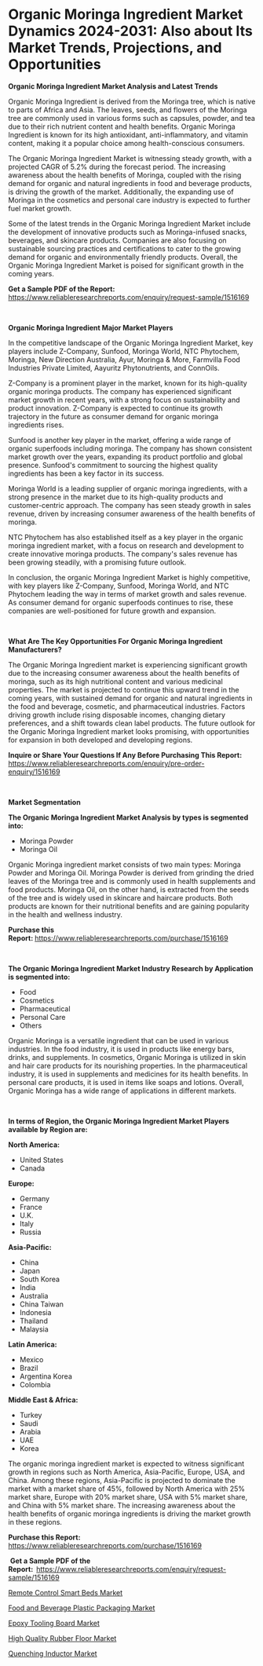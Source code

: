 <p><h1>Organic Moringa Ingredient Market Dynamics 2024-2031: Also about Its Market Trends, Projections, and Opportunities</h1></p><p><strong>Organic Moringa Ingredient Market Analysis and Latest Trends</strong></p>
<p><p>Organic Moringa Ingredient is derived from the Moringa tree, which is native to parts of Africa and Asia. The leaves, seeds, and flowers of the Moringa tree are commonly used in various forms such as capsules, powder, and tea due to their rich nutrient content and health benefits. Organic Moringa Ingredient is known for its high antioxidant, anti-inflammatory, and vitamin content, making it a popular choice among health-conscious consumers.</p><p>The Organic Moringa Ingredient Market is witnessing steady growth, with a projected CAGR of 5.2% during the forecast period. The increasing awareness about the health benefits of Moringa, coupled with the rising demand for organic and natural ingredients in food and beverage products, is driving the growth of the market. Additionally, the expanding use of Moringa in the cosmetics and personal care industry is expected to further fuel market growth.</p><p>Some of the latest trends in the Organic Moringa Ingredient Market include the development of innovative products such as Moringa-infused snacks, beverages, and skincare products. Companies are also focusing on sustainable sourcing practices and certifications to cater to the growing demand for organic and environmentally friendly products. Overall, the Organic Moringa Ingredient Market is poised for significant growth in the coming years.</p></p>
<p><strong>Get a Sample PDF of the Report:&nbsp;</strong> <a href="https://www.reliableresearchreports.com/enquiry/request-sample/1516169">https://www.reliableresearchreports.com/enquiry/request-sample/1516169</a></p>
<p>&nbsp;</p>
<p><strong>Organic Moringa Ingredient Major Market Players</strong></p>
<p><p>In the competitive landscape of the Organic Moringa Ingredient Market, key players include Z-Company, Sunfood, Moringa World, NTC Phytochem, Moringa, New Direction Australia, Ayur, Moringa & More, Farmvilla Food Industries Private Limited, Aayuritz Phytonutrients, and ConnOils. </p><p>Z-Company is a prominent player in the market, known for its high-quality organic moringa products. The company has experienced significant market growth in recent years, with a strong focus on sustainability and product innovation. Z-Company is expected to continue its growth trajectory in the future as consumer demand for organic moringa ingredients rises.</p><p>Sunfood is another key player in the market, offering a wide range of organic superfoods including moringa. The company has shown consistent market growth over the years, expanding its product portfolio and global presence. Sunfood's commitment to sourcing the highest quality ingredients has been a key factor in its success.</p><p>Moringa World is a leading supplier of organic moringa ingredients, with a strong presence in the market due to its high-quality products and customer-centric approach. The company has seen steady growth in sales revenue, driven by increasing consumer awareness of the health benefits of moringa.</p><p>NTC Phytochem has also established itself as a key player in the organic moringa ingredient market, with a focus on research and development to create innovative moringa products. The company's sales revenue has been growing steadily, with a promising future outlook.</p><p>In conclusion, the organic Moringa Ingredient Market is highly competitive, with key players like Z-Company, Sunfood, Moringa World, and NTC Phytochem leading the way in terms of market growth and sales revenue. As consumer demand for organic superfoods continues to rise, these companies are well-positioned for future growth and expansion.</p></p>
<p>&nbsp;</p>
<p><strong>What Are The Key Opportunities For Organic Moringa Ingredient Manufacturers?</strong></p>
<p><p>The Organic Moringa Ingredient market is experiencing significant growth due to the increasing consumer awareness about the health benefits of moringa, such as its high nutritional content and various medicinal properties. The market is projected to continue this upward trend in the coming years, with sustained demand for organic and natural ingredients in the food and beverage, cosmetic, and pharmaceutical industries. Factors driving growth include rising disposable incomes, changing dietary preferences, and a shift towards clean label products. The future outlook for the Organic Moringa Ingredient market looks promising, with opportunities for expansion in both developed and developing regions.</p></p>
<p><strong>Inquire or Share Your Questions If Any Before Purchasing This Report:</strong> <a href="https://www.reliableresearchreports.com/enquiry/pre-order-enquiry/1516169">https://www.reliableresearchreports.com/enquiry/pre-order-enquiry/1516169</a></p>
<p>&nbsp;</p>
<p><strong>Market Segmentation</strong></p>
<p><strong>The Organic Moringa Ingredient Market Analysis by types is segmented into:</strong></p>
<p><ul><li>Moringa Powder</li><li>Moringa Oil</li></ul></p>
<p><p>Organic Moringa ingredient market consists of two main types: Moringa Powder and Moringa Oil. Moringa Powder is derived from grinding the dried leaves of the Moringa tree and is commonly used in health supplements and food products. Moringa Oil, on the other hand, is extracted from the seeds of the tree and is widely used in skincare and haircare products. Both products are known for their nutritional benefits and are gaining popularity in the health and wellness industry.</p></p>
<p><strong>Purchase this Report:&nbsp;</strong><a href="https://www.reliableresearchreports.com/purchase/1516169">https://www.reliableresearchreports.com/purchase/1516169</a></p>
<p>&nbsp;</p>
<p><strong>The Organic Moringa Ingredient Market Industry Research by Application is segmented into:</strong></p>
<p><ul><li>Food</li><li>Cosmetics</li><li>Pharmaceutical</li><li>Personal Care</li><li>Others</li></ul></p>
<p><p>Organic Moringa is a versatile ingredient that can be used in various industries. In the food industry, it is used in products like energy bars, drinks, and supplements. In cosmetics, Organic Moringa is utilized in skin and hair care products for its nourishing properties. In the pharmaceutical industry, it is used in supplements and medicines for its health benefits. In personal care products, it is used in items like soaps and lotions. Overall, Organic Moringa has a wide range of applications in different markets.</p></p>
<p>&nbsp;</p>
<p><strong>In terms of Region, the Organic Moringa Ingredient Market Players available by Region are:</strong></p>
<p>
    <p> <strong> North America: </strong>
        <ul>
            <li>United States</li>
            <li>Canada</li>
        </ul>
        </p> 
    <p> <strong> Europe: </strong>
        <ul>
            <li>Germany</li>
            <li>France</li>
            <li>U.K.</li>
            <li>Italy</li>
            <li>Russia</li>
        </ul>
        </p> 
    <p> <strong> Asia-Pacific: </strong>
        <ul>
            <li>China</li>
            <li>Japan</li>
            <li>South Korea</li>
            <li>India</li>
            <li>Australia</li>
            <li>China Taiwan</li>
            <li>Indonesia</li>
            <li>Thailand</li>
            <li>Malaysia</li>
        </ul>
        </p> 
    <p> <strong> Latin America: </strong>
        <ul>
            <li>Mexico</li>
            <li>Brazil</li>
            <li>Argentina Korea</li>
            <li>Colombia</li>
        </ul>
        </p> 
    <p> <strong> Middle East & Africa: </strong>
        <ul>
            <li>Turkey</li>
            <li>Saudi</li>
            <li>Arabia</li>
            <li>UAE</li>
            <li>Korea</li>
        </ul>
    </p>
    </p>
<p><p>The organic moringa ingredient market is expected to witness significant growth in regions such as North America, Asia-Pacific, Europe, USA, and China. Among these regions, Asia-Pacific is projected to dominate the market with a market share of 45%, followed by North America with 25% market share, Europe with 20% market share, USA with 5% market share, and China with 5% market share. The increasing awareness about the health benefits of organic moringa ingredients is driving the market growth in these regions.</p></p>
<p><strong>Purchase this Report: </strong><a href="https://www.reliableresearchreports.com/purchase/1516169">https://www.reliableresearchreports.com/purchase/1516169</a></p>
<p>&nbsp;<strong>Get a Sample PDF of the Report:&nbsp;&nbsp;</strong><a href="https://www.reliableresearchreports.com/enquiry/request-sample/1516169">https://www.reliableresearchreports.com/enquiry/request-sample/1516169</a></p>
<p><strong></strong></p>
<p><p><a href="https://florentine-yuzu-f42.notion.site/Remote-Control-Smart-Beds-Market-Size-Furnishes-Valuable-Information-Encompassing-Market-Share-Mark-5385f0ac7f19400382ddd27740549873">Remote Control Smart Beds Market</a></p><p><a href="https://view.publitas.com/reportprime-1/global-food-and-beverage-plastic-packaging-market-size-and-market-trends-insights-and-projections-from-2024-to-2031/">Food and Beverage Plastic Packaging Market</a></p><p><a href="https://view.publitas.com/reportprime-1/epoxy-tooling-board-market-analysis-and-market-size-global-industry-overview-market-segmentation-and-forecast-2024-to-2031/">Epoxy Tooling Board Market</a></p><p><a href="https://changeable-paste-463.notion.site/High-Quality-Rubber-Floor-Market-Research-Report-The-Key-To-Successful-Business-Strategy-Forecasted-7046ad5aea0e44b3a6a35e49086530c1">High Quality Rubber Floor Market</a></p><p><a href="https://fuschia-pecorino-a6d.notion.site/Quenching-Inductor-Market-Size-Share-Trends-Analysis-Report-By-Material-By-Type-By-End-user-By-b7cddf0dc9a941e6af1f9cd2a422d60c">Quenching Inductor Market</a></p></p>